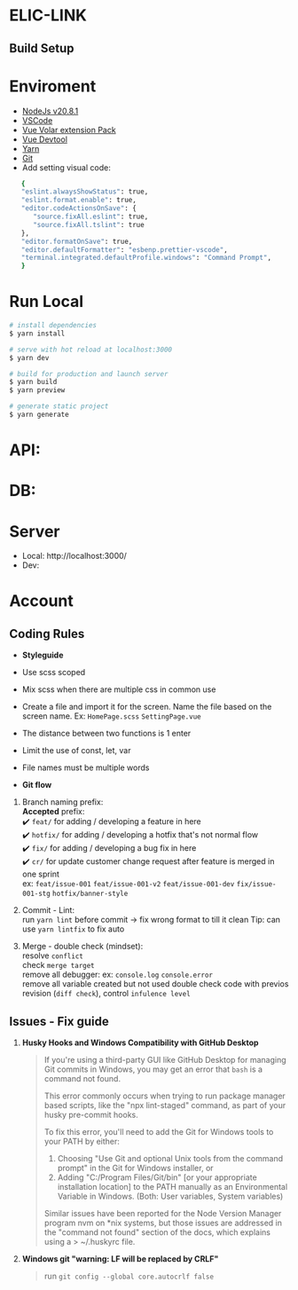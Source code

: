 # ELIC-LINK

## Build Setup

# Enviroment

- [NodeJs v20.8.1](https://nodejs.org/en/download)
- [VSCode](https://code.visualstudio.com)
- [Vue Volar extension Pack](https://marketplace.visualstudio.com/items?itemName=MisterJ.vue-volar-extention-pack&ssr=false#overview)
- [Vue Devtool](https://chrome.google.com/webstore/detail/vuejs-devtools/nhdogjmejiglipccpnnnanhbledajbpd)
- [Yarn](https://www.npmjs.com/package/yarn)
- [Git](https://git-scm.com/downloads)
- Add setting visual code:
```bash
   {
   "eslint.alwaysShowStatus": true,
   "eslint.format.enable": true,
   "editor.codeActionsOnSave": {
      "source.fixAll.eslint": true,
      "source.fixAll.tslint": true
   },
   "editor.formatOnSave": true,
   "editor.defaultFormatter": "esbenp.prettier-vscode",
   "terminal.integrated.defaultProfile.windows": "Command Prompt",
   }
```

# Run Local

```bash
# install dependencies
$ yarn install

# serve with hot reload at localhost:3000
$ yarn dev

# build for production and launch server
$ yarn build
$ yarn preview

# generate static project
$ yarn generate
```

# API:

# DB:

# Server

- Local: http://localhost:3000/
- Dev: 

# Account

## Coding Rules

- **Styleguide**
- Use scss scoped
- Mix scss when there are multiple css in common use
- Create a file and import it for the screen. Name the file based on the screen name.
Ex: `HomePage.scss` `SettingPage.vue` 
- The distance between two functions is 1 enter
- Limit the use of const, let, var
- File names must be multiple words

- **Git flow**

1. Branch naming prefix:  
   **Accepted** prefix:  
   ✔️ `feat/` for adding / developing a feature in here  
   ✔️ `hotfix/` for adding / developing a hotfix that's not normal flow  
   ✔️ `fix/` for adding / developing a bug fix in here  
   ✔️ `cr/` for update customer change request after feature is merged in one sprint  
   ex: `feat/issue-001` `feat/issue-001-v2` `feat/issue-001-dev` `fix/issue-001-stg` `hotfix/banner-style`

2. Commit - Lint:  
   run `yarn lint` before commit -> fix wrong format to till it clean
   Tip: can use `yarn lintfix` to fix auto

3. Merge - double check (mindset):  
   resolve `conflict`  
   check `merge target`  
   remove all debugger: ex: `console.log` `console.error`  
   remove all variable created but not used
   double check code with previos revision (`diff check`), control `infulence level`

## Issues - Fix guide

1. **Husky Hooks and Windows Compatibility with GitHub Desktop**

   > If you're using a third-party GUI like GitHub Desktop for managing Git commits in Windows, you may get an error that `bash` is a command not found.
   >
   > This error commonly occurs when trying to run package manager based scripts, like the "npx lint-staged" command, as part of your husky pre-commit hooks.
   >
   > To fix this error, you'll need to add the Git for Windows tools to your PATH by either:
   >
   > 1. Choosing "Use Git and optional Unix tools from the command prompt" in the Git for Windows installer, or
   > 2. Adding "C:/Program Files/Git/bin" [or your appropriate installation location] to the PATH manually as an Environmental Variable in Windows. (Both: User variables, System variables)
   >
   > Similar issues have been reported for the Node Version Manager program nvm on \*nix systems, but those issues are addressed in the "command not found" section of the docs, which explains using a > ~/.huskyrc file.

2. **Windows git "warning: LF will be replaced by CRLF"**
   > run `git config --global core.autocrlf false`
